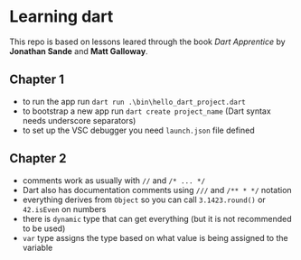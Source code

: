 # Learning dart

This repo is based on lessons leared through the book *Dart Apprentice* by **Jonathan Sande** and **Matt Galloway**.

## Chapter 1

* to run the app run `dart run .\bin\hello_dart_project.dart`
* to bootstrap a new app run `dart create project_name` (Dart syntax needs underscore separators)
* to set up the VSC debugger you need `launch.json` file defined

## Chapter 2

* comments work as usually with `//` and `/* ... */`
* Dart also has documentation comments using `///` and `/** * */` notation
* everything derives from `Object` so you can call `3.1423.round()` or `42.isEven` on numbers
* there is `dynamic` type that can get everything (but it is not recommended to be used)
* `var` type assigns the type based on what value is being assigned to the variable
